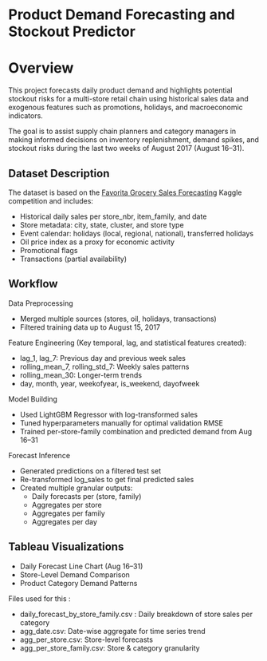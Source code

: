 # Product Demand Forecasting and Stockout Predictor

# Overview
This project forecasts daily product demand and highlights potential stockout risks for a multi-store retail chain using historical sales data and exogenous features such as promotions, holidays, and macroeconomic indicators.

The goal is to assist supply chain planners and category managers in making informed decisions on inventory replenishment, demand spikes, and stockout risks during the last two weeks of August 2017 (August 16–31).

## Dataset Description
The dataset is based on the [Favorita Grocery Sales Forecasting](https://www.kaggle.com/competitions/favorita-grocery-sales-forecasting/data) Kaggle competition and includes:

- Historical daily sales per store_nbr, item_family, and date
- Store metadata: city, state, cluster, and store type
- Event calendar: holidays (local, regional, national), transferred holidays
- Oil price index as a proxy for economic activity
- Promotional flags
- Transactions (partial availability)

## Workflow 

Data Preprocessing
- Merged multiple sources (stores, oil, holidays, transactions)
- Filtered training data up to August 15, 2017

Feature Engineering (Key temporal, lag, and statistical features created):
- lag_1, lag_7: Previous day and previous week sales
- rolling_mean_7, rolling_std_7: Weekly sales patterns
- rolling_mean_30: Longer-term trends
- day, month, year, weekofyear, is_weekend, dayofweek

Model Building
- Used LightGBM Regressor with log-transformed sales
- Tuned hyperparameters manually for optimal validation RMSE
- Trained per-store-family combination and predicted demand from Aug 16–31

Forecast Inference
- Generated predictions on a filtered test set
- Re-transformed log_sales to get final predicted sales
- Created multiple granular outputs:
  - Daily forecasts per (store, family)
  - Aggregates per store
  - Aggregates per family
  - Aggregates per day

## Tableau Visualizations
- Daily Forecast Line Chart (Aug 16–31)
- Store-Level Demand Comparison
- Product Category Demand Patterns

Files used for this : 
- daily_forecast_by_store_family.csv : Daily breakdown of store sales per category
- agg_date.csv: Date-wise aggregate for time series trend
- agg_per_store.csv: Store-level forecasts
- agg_per_store_family.csv: Store & category granularity











